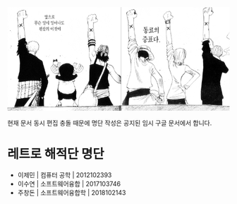 <!-- TITLE: 해적단 명단 -->
<!-- SUBTITLE: 경희대의 해적들! -->

![270 A 804 F 584 Fca 021 C](/uploads/270-a-804-f-584-fca-021-c.png "270 A 804 F 584 Fca 021 C")

현재 문서 동시 편집 충돌 때문에 명단 작성은 공지된 임시 구글 문서에서 합니다.
# 레트로 해적단 명단
- 이제민 | 컴퓨터 공학 | 2012102393
- 이수연 | 소프트웨어융합 | 2017103746
- 주창돈 | 소프트웨어융합학 | 2018102143